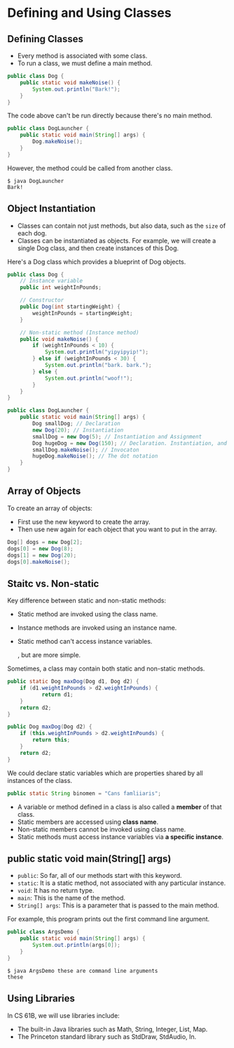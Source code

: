 # Defining and Using Classes

## Defining Classes

* Every method is associated with some class.
* To run a class, we must define a main method.

```java
public class Dog {
    public static void makeNoise() {
        System.out.println("Bark!");
    }
}
```

The code above can't be run directly because there's no main method.

```java
public class DogLauncher {
    public static void main(String[] args) {
        Dog.makeNoise();
    }
}
```

However, the method could be called from another class.

```text
$ java DogLauncher
Bark!
```

## Object Instantiation

* Classes can contain not just methods, but also data, such as the `size` of each dog.
* Classes can be instantiated as objects. For example, we will create a single Dog class, and then create instances of this Dog.

Here's a Dog class which provides a blueprint of Dog objects.

```java
public class Dog {
    // Instance variable
    public int weightInPounds;

    // Constructor
    public Dog(int startingWeight) {
        weightInPounds = startingWeight;
    }

    // Non-static method (Instance method)
    public void makeNoise() {
        if (weightInPounds < 10) {
            System.out.println("yipyipyip!");
        } else if (weightInPounds < 30) {
            System.out.println("bark. bark.");
        } else {
            System.out.println("woof!");
        }
    }
}
```

```java
public class DogLauncher {
    public static void main(String[] args) {
        Dog smallDog; // Declaration
        new Dog(20); // Instantiation
        smallDog = new Dog(5); // Instantiation and Assignment
        Dog hugeDog = new Dog(150); // Declaration. Instantiation, and Assignment
        smallDog.makeNoise(); // Invocaton
        hugeDog.makeNoise(); // The dot notation
    }
}
```

## Array of Objects

To create an array of objects:

* First use the new keyword to create the array.
* Then use new again for each object that you want to put in the array.

```java
Dog[] dogs = new Dog[2];
dogs[0] = new Dog(8);
dogs[1] = new Dog(20);
dogs[0].makeNoise();
```

## Staitc vs. Non-static

Key difference between static and non-static methods:

* Static method are invoked using the class name.
* Instance methods are invoked using an instance name.
* Static method can't access instance variables.

  , but are more simple.

Sometimes, a class may contain both static and non-static methods.

```java
public static Dog maxDog(Dog d1, Dog d2) {
    if (d1.weightInPounds > d2.weightInPounds) {
           return d1;
    }
    return d2;
}

public Dog maxDog(Dog d2) {
    if (this.weightInPounds > d2.weightInPounds) {
        return this;
    }
    return d2;
}
```

We could declare static variables which are properties shared by all instances of the class.

```java
public static String binomen = "Cans famliiaris";
```

* A variable or method defined in a class is also called a **member** of that class.
* Static members are accessed using **class name**.
* Non-static members cannot be invoked using class name.
* Static methods must access instance variables via **a specific instance**.

## public static void main\(String\[\] args\)

* `public`: So far, all of our methods start with this keyword.
* `static`: It is a static method, not associated with any particular instance.
* `void`: It has no return type.
* `main`: This is the name of the method.
* `String[] args`: This is a parameter that is passed to the main method.

For example, this program prints out the first command line argument.

```java
public class ArgsDemo {
    public static void main(String[] args) {
        System.out.println(args[0]);
    }
}
```

```text
$ java ArgsDemo these are command line arguments
these
```

## Using Libraries

In CS 61B, we will use libraries include:

* The built-in Java libraries such as Math, String, Integer, List, Map.
* The Princeton standard library such as StdDraw, StdAudio, In.
